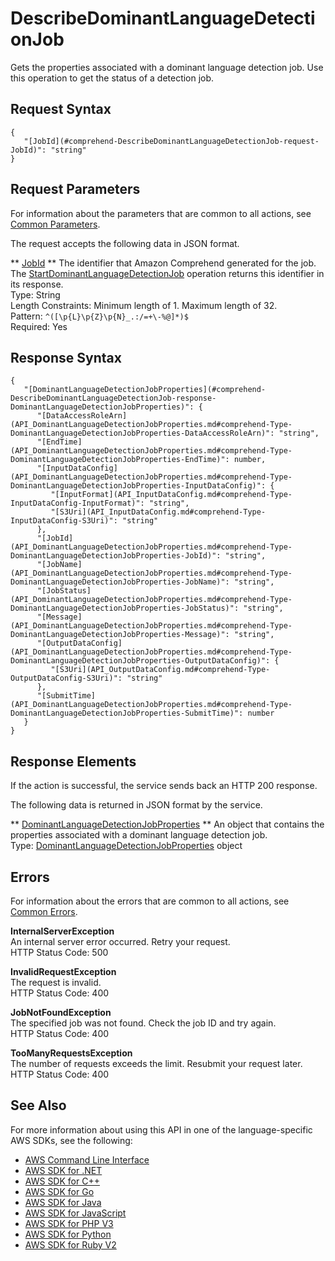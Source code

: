 # DescribeDominantLanguageDetectionJob<a name="API_DescribeDominantLanguageDetectionJob"></a>

Gets the properties associated with a dominant language detection job\. Use this operation to get the status of a detection job\.

## Request Syntax<a name="API_DescribeDominantLanguageDetectionJob_RequestSyntax"></a>

```
{
   "[JobId](#comprehend-DescribeDominantLanguageDetectionJob-request-JobId)": "string"
}
```

## Request Parameters<a name="API_DescribeDominantLanguageDetectionJob_RequestParameters"></a>

For information about the parameters that are common to all actions, see [Common Parameters](CommonParameters.md)\.

The request accepts the following data in JSON format\.

 ** [JobId](#API_DescribeDominantLanguageDetectionJob_RequestSyntax) **   <a name="comprehend-DescribeDominantLanguageDetectionJob-request-JobId"></a>
The identifier that Amazon Comprehend generated for the job\. The [StartDominantLanguageDetectionJob](API_StartDominantLanguageDetectionJob.md) operation returns this identifier in its response\.  
Type: String  
Length Constraints: Minimum length of 1\. Maximum length of 32\.  
Pattern: `^([\p{L}\p{Z}\p{N}_.:/=+\-%@]*)$`   
Required: Yes

## Response Syntax<a name="API_DescribeDominantLanguageDetectionJob_ResponseSyntax"></a>

```
{
   "[DominantLanguageDetectionJobProperties](#comprehend-DescribeDominantLanguageDetectionJob-response-DominantLanguageDetectionJobProperties)": { 
      "[DataAccessRoleArn](API_DominantLanguageDetectionJobProperties.md#comprehend-Type-DominantLanguageDetectionJobProperties-DataAccessRoleArn)": "string",
      "[EndTime](API_DominantLanguageDetectionJobProperties.md#comprehend-Type-DominantLanguageDetectionJobProperties-EndTime)": number,
      "[InputDataConfig](API_DominantLanguageDetectionJobProperties.md#comprehend-Type-DominantLanguageDetectionJobProperties-InputDataConfig)": { 
         "[InputFormat](API_InputDataConfig.md#comprehend-Type-InputDataConfig-InputFormat)": "string",
         "[S3Uri](API_InputDataConfig.md#comprehend-Type-InputDataConfig-S3Uri)": "string"
      },
      "[JobId](API_DominantLanguageDetectionJobProperties.md#comprehend-Type-DominantLanguageDetectionJobProperties-JobId)": "string",
      "[JobName](API_DominantLanguageDetectionJobProperties.md#comprehend-Type-DominantLanguageDetectionJobProperties-JobName)": "string",
      "[JobStatus](API_DominantLanguageDetectionJobProperties.md#comprehend-Type-DominantLanguageDetectionJobProperties-JobStatus)": "string",
      "[Message](API_DominantLanguageDetectionJobProperties.md#comprehend-Type-DominantLanguageDetectionJobProperties-Message)": "string",
      "[OutputDataConfig](API_DominantLanguageDetectionJobProperties.md#comprehend-Type-DominantLanguageDetectionJobProperties-OutputDataConfig)": { 
         "[S3Uri](API_OutputDataConfig.md#comprehend-Type-OutputDataConfig-S3Uri)": "string"
      },
      "[SubmitTime](API_DominantLanguageDetectionJobProperties.md#comprehend-Type-DominantLanguageDetectionJobProperties-SubmitTime)": number
   }
}
```

## Response Elements<a name="API_DescribeDominantLanguageDetectionJob_ResponseElements"></a>

If the action is successful, the service sends back an HTTP 200 response\.

The following data is returned in JSON format by the service\.

 ** [DominantLanguageDetectionJobProperties](#API_DescribeDominantLanguageDetectionJob_ResponseSyntax) **   <a name="comprehend-DescribeDominantLanguageDetectionJob-response-DominantLanguageDetectionJobProperties"></a>
An object that contains the properties associated with a dominant language detection job\.  
Type: [DominantLanguageDetectionJobProperties](API_DominantLanguageDetectionJobProperties.md) object

## Errors<a name="API_DescribeDominantLanguageDetectionJob_Errors"></a>

For information about the errors that are common to all actions, see [Common Errors](CommonErrors.md)\.

 **InternalServerException**   
An internal server error occurred\. Retry your request\.  
HTTP Status Code: 500

 **InvalidRequestException**   
The request is invalid\.  
HTTP Status Code: 400

 **JobNotFoundException**   
The specified job was not found\. Check the job ID and try again\.  
HTTP Status Code: 400

 **TooManyRequestsException**   
The number of requests exceeds the limit\. Resubmit your request later\.  
HTTP Status Code: 400

## See Also<a name="API_DescribeDominantLanguageDetectionJob_SeeAlso"></a>

For more information about using this API in one of the language\-specific AWS SDKs, see the following:
+  [AWS Command Line Interface](https://docs.aws.amazon.com/goto/aws-cli/comprehend-2017-11-27/DescribeDominantLanguageDetectionJob) 
+  [AWS SDK for \.NET](https://docs.aws.amazon.com/goto/DotNetSDKV3/comprehend-2017-11-27/DescribeDominantLanguageDetectionJob) 
+  [AWS SDK for C\+\+](https://docs.aws.amazon.com/goto/SdkForCpp/comprehend-2017-11-27/DescribeDominantLanguageDetectionJob) 
+  [AWS SDK for Go](https://docs.aws.amazon.com/goto/SdkForGoV1/comprehend-2017-11-27/DescribeDominantLanguageDetectionJob) 
+  [AWS SDK for Java](https://docs.aws.amazon.com/goto/SdkForJava/comprehend-2017-11-27/DescribeDominantLanguageDetectionJob) 
+  [AWS SDK for JavaScript](https://docs.aws.amazon.com/goto/AWSJavaScriptSDK/comprehend-2017-11-27/DescribeDominantLanguageDetectionJob) 
+  [AWS SDK for PHP V3](https://docs.aws.amazon.com/goto/SdkForPHPV3/comprehend-2017-11-27/DescribeDominantLanguageDetectionJob) 
+  [AWS SDK for Python](https://docs.aws.amazon.com/goto/boto3/comprehend-2017-11-27/DescribeDominantLanguageDetectionJob) 
+  [AWS SDK for Ruby V2](https://docs.aws.amazon.com/goto/SdkForRubyV2/comprehend-2017-11-27/DescribeDominantLanguageDetectionJob) 